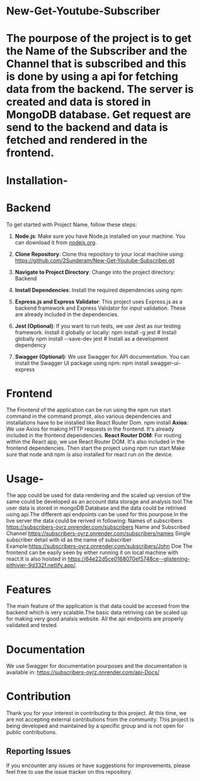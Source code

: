 # New-Get-Youtube-Subscriber

# The pourpose of the project is to get the Name of the Subscriber and the Channel that is subscribed and this is done by using a api for fetching data from the backend. The server is created and data is stored in MongoDB database. Get request are send to the backend and data is fetched and rendered in the frontend.
# Installation-
# Backend
To get started with Project Name, follow these steps:
1. **Node.js**: Make sure you have Node.js installed on your machine. You can download it from [nodejs.org](https://nodejs.org/).

2. **Clone Repository**: Clone this repository to your local machine using:
https://github.com/2Sunderam/New-Get-Youtube-Subscriber.git

3. **Navigate to Project Directory**: Change into the project directory: Backend

4. **Install Dependencies**: Install the required dependencies using npm:

5. **Express.js and Express Validator**: This project uses Express.js as a backend framework and Express Validator for input validation. These are already included in the dependencies.

6. **Jest (Optional)**: If you want to run tests, we use Jest as our testing framework. Install it globally or locally:
npm install -g jest # Install globally
npm install --save-dev jest # Install as a development dependency

7. **Swagger (Optional)**: We use Swagger for API documentation. You can install the Swagger UI package using npm: npm install swagger-ui-express

# Frontend
The Frontend of the application can be run using the npm run start command in the command prompt, also various dependencies and installations have to be installed like React Router Dom.
npm install
**Axios**: We use Axios for making HTTP requests in the frontend. It's already included in the frontend dependencies.
**React Router DOM**: For routing within the React app, we use React Router DOM. It's also included in the frontend dependencies.
Then start the project using npm run start 
Make sure that node and npm is also installed for react run on the device.

# Usage-
The app could be used for data rendering and the scaled up version of the same could be developed as an account data storage and analysis tool.The user data is stored in mongoDB Database and the data could be retirived using api.The different api endpoints can be used for this pourpose.In the live server the data could be rerived in following:
Names of subscribers
https://subscribers-oyrz.onrender.com/subscribers
Name and Subscribed Channel
https://subscribers-oyrz.onrender.com/subscribers/names
Single subscriber detail with id as the name of subscriber
Example:https://subscribers-oyrz.onrender.com/subscribers/John Doe
The frontend can be easily seen by either running it on local machine with react.It is also hoisted in https://64e22d5ce0168070ef5748ce--glistening-pithivier-9d332f.netlify.app/. 

# Features
The main feature of the application is that data could be accesed from the backend which is very scalable.The basic data retriving can be scaled up for making very good analsis website. All the api endpoints are properly validated and tested.

# Documentation
We use Swagger for documentation pourposes and the documentation is available in:
https://subscribers-oyrz.onrender.com/api-Docs/

# Contribution

Thank you for your interest in contributing to this project. At this time, we are not accepting external contributions from the community. This project is being developed and maintained by a specific group and is not open for public contributions.

## Reporting Issues

If you encounter any issues or have suggestions for improvements, please feel free to use the issue tracker on this repository.


